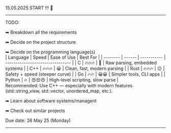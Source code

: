 15.05.2025 START !!! 💨

--------------------------------------------------------

TODO: 

➡ Breakdown all the requirements

➡ Decide on the project structure

➡ Decide on the programming language(s)
    <br>
    | Language | Speed  | Ease of Use | Best For                         |
    | -------- | ------ | ----------- | -------------------------------- |
    | C        | 🔥🔥🔥 | 😬          | Raw parsing, embedded systems    |
    | C++      | 🔥🔥🔥 | 😀          | Clean, fast, modern parsing      |
    | Rust     | 🔥🔥🔥 | 😐          | Safety + speed (steeper curve)   |
    | Go       | 🔥🔥   | 😀😀        | Simpler tools, CLI apps          |
    | Python   | 🔥     | 😍😍😍      | High-level scripting, slow parse |
    <br>
    Recommended: Use C++ — especially with modern features (std::string_view, std::vector, unordered_map, etc.).

➡ Learn about software systems/managent

➡ Check out similar projects


Due date: 26 May 25 (Monday)

--------------------------------------------------------
